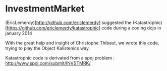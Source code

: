 InvestmentMarket
================
(EricLemerdy)[http://github.com/ericlemerdy] suggested the (Katastrophic)[https://github.com/ericlemerdy/katastrophic] code during a coding dojo in january 2014

With the great help and insight of Christophe Thibaut, we wrote this code, trying to play the Object Kalistenics way.

Katastrophic code is derivated from a spoj problem : http://www.spoj.com/submit/INVSTMRK/